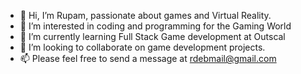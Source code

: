 - 👋 Hi, I’m Rupam, passionate about games and Virtual Reality.
- 👀 I’m interested in coding and programming for the Gaming World
- 🌱 I’m currently learning Full Stack Game development at Outscal
- 💞️ I’m looking to collaborate on game development projects.
- 📫 Please feel free to send a message at rdebmail@gmail.com

<!---
rupamdebnath/rupamdebnath is a ✨ special ✨ repository because its `README.md` (this file) appears on your GitHub profile.
You can click the Preview link to take a look at your changes.
--->
